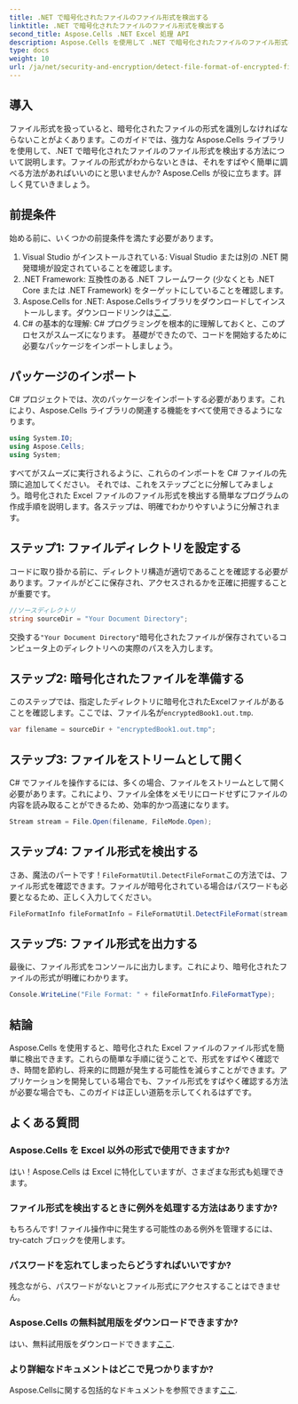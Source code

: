 ```yaml
---
title: .NET で暗号化されたファイルのファイル形式を検出する
linktitle: .NET で暗号化されたファイルのファイル形式を検出する
second_title: Aspose.Cells .NET Excel 処理 API
description: Aspose.Cells を使用して .NET で暗号化されたファイルのファイル形式を効率的に検出する方法を学びます。開発者向けのわかりやすいガイドです。
type: docs
weight: 10
url: /ja/net/security-and-encryption/detect-file-format-of-encrypted-files/
---
```

## 導入
ファイル形式を扱っていると、暗号化されたファイルの形式を識別しなければならないことがよくあります。このガイドでは、強力な Aspose.Cells ライブラリを使用して、.NET で暗号化されたファイルのファイル形式を検出する方法について説明します。ファイルの形式がわからないときは、それをすばやく簡単に調べる方法があればいいのにと思いませんか? Aspose.Cells が役に立ちます。詳しく見ていきましょう。
## 前提条件
始める前に、いくつかの前提条件を満たす必要があります。
1. Visual Studio がインストールされている: Visual Studio または別の .NET 開発環境が設定されていることを確認します。
2. .NET Framework: 互換性のある .NET フレームワーク (少なくとも .NET Core または .NET Framework) をターゲットにしていることを確認します。
3. Aspose.Cells for .NET: Aspose.Cellsライブラリをダウンロードしてインストールします。ダウンロードリンクは[ここ](https://releases.aspose.com/cells/net/).
4. C# の基本的な理解: C# プログラミングを根本的に理解しておくと、このプロセスがスムーズになります。
基礎ができたので、コードを開始するために必要なパッケージをインポートしましょう。
## パッケージのインポート
C# プロジェクトでは、次のパッケージをインポートする必要があります。これにより、Aspose.Cells ライブラリの関連する機能をすべて使用できるようになります。
```csharp
using System.IO;
using Aspose.Cells;
using System;
```
すべてがスムーズに実行されるように、これらのインポートを C# ファイルの先頭に追加してください。
それでは、これをステップごとに分解してみましょう。暗号化された Excel ファイルのファイル形式を検出する簡単なプログラムの作成手順を説明します。各ステップは、明確でわかりやすいように分解されます。
## ステップ1: ファイルディレクトリを設定する

コードに取り掛かる前に、ディレクトリ構造が適切であることを確認する必要があります。ファイルがどこに保存され、アクセスされるかを正確に把握することが重要です。

```csharp
//ソースディレクトリ
string sourceDir = "Your Document Directory";
```
交換する`"Your Document Directory"`暗号化されたファイルが保存されているコンピュータ上のディレクトリへの実際のパスを入力します。
## ステップ2: 暗号化されたファイルを準備する

このステップでは、指定したディレクトリに暗号化されたExcelファイルがあることを確認します。ここでは、ファイル名が`encryptedBook1.out.tmp`.

```csharp
var filename = sourceDir + "encryptedBook1.out.tmp";
```
## ステップ3: ファイルをストリームとして開く 

C# でファイルを操作するには、多くの場合、ファイルをストリームとして開く必要があります。これにより、ファイル全体をメモリにロードせずにファイルの内容を読み取ることができるため、効率的かつ高速になります。

```csharp
Stream stream = File.Open(filename, FileMode.Open);
```
## ステップ4: ファイル形式を検出する

さあ、魔法のパートです！`FileFormatUtil.DetectFileFormat`この方法では、ファイル形式を確認できます。ファイルが暗号化されている場合はパスワードも必要となるため、正しく入力してください。

```csharp
FileFormatInfo fileFormatInfo = FileFormatUtil.DetectFileFormat(stream, "1234"); //パスワードは1234です
```
## ステップ5: ファイル形式を出力する

最後に、ファイル形式をコンソールに出力します。これにより、暗号化されたファイルの形式が明確にわかります。

```csharp
Console.WriteLine("File Format: " + fileFormatInfo.FileFormatType);
```

## 結論
Aspose.Cells を使用すると、暗号化された Excel ファイルのファイル形式を簡単に検出できます。これらの簡単な手順に従うことで、形式をすばやく確認でき、時間を節約し、将来的に問題が発生する可能性を減らすことができます。アプリケーションを開発している場合でも、ファイル形式をすばやく確認する方法が必要な場合でも、このガイドは正しい道筋を示してくれるはずです。
## よくある質問
### Aspose.Cells を Excel 以外の形式で使用できますか?
はい！Aspose.Cells は Excel に特化していますが、さまざまな形式も処理できます。
### ファイル形式を検出するときに例外を処理する方法はありますか?
もちろんです! ファイル操作中に発生する可能性のある例外を管理するには、try-catch ブロックを使用します。
### パスワードを忘れてしまったらどうすればいいですか?
残念ながら、パスワードがないとファイル形式にアクセスすることはできません。
### Aspose.Cells の無料試用版をダウンロードできますか?
はい、無料試用版をダウンロードできます[ここ](https://releases.aspose.com/).
### より詳細なドキュメントはどこで見つかりますか?
 Aspose.Cellsに関する包括的なドキュメントを参照できます[ここ](https://reference.aspose.com/cells/net/).